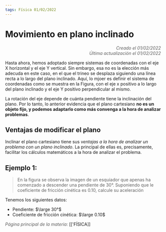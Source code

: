 ```yaml
---
tags: Física 01/02/2022
---
```


# Movimiento en plano inclinado
<div style="text-align: right; opacity: 0.7; font-style: italic;">Creado el 01/02/2022</div>
<div style="text-align: right; opacity: 0.7; font-style: italic;">Última actualización el 01/02/2022</div>

Hasta ahora, hemos adoptado siempre sistemas de coordenadas con el eje X horizontal y el eje Y vertical. Sin embargo, esa no es la elección más adecuda en este caso, en el que el trineo se desplaza siguiendo una línea recta a lo largo del plano inclinado. Aquí, lo mjoer es definir el sistema de coordenadas como se muestra en la Figura, con el eje x positivo a lo largo del plano inclinado y el eje Y positivo perpendicular al mismo.

La rotación del eje depende de cuánta pendiente tiene la inclinación del plano. Por lo tanto, lo anterior evidencia que el plano cartesiano **no es un objeto fijo, y podemos adaptarlo como más convenga a la hora de analizar problemas**.

## Ventajas de modificar el plano

Inclinar el plano cartesiano tiene sus *ventajas a la hora de analizar un problema con un plano inclinado*.
La principal de ellas es, precisamente, facilitar los cálculos matemáticos a la hora de analizar el problema.

## Ejemplo 1:

> En la figura se observa la imagen de un esquiador que apenas ha comenzado a descender una pendiente de 30°. Suponiendo que le coeficiente de fricción cinética es 0.10, calcule su aceleración

Tenemos los siguientes datos:

- Pendiente: $\large 30°$
- Coeficiente de fricción cinética: $\large 0.10$

<span style="opacity: 0.7; font-style: italic;">Página principal de la materia:</span> [['FÍSICA]]
